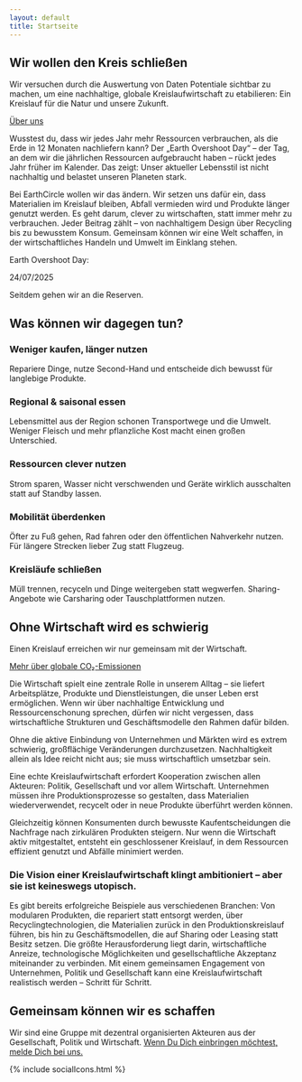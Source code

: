 ```yaml
---
layout: default
title: Startseite
---
```


<section class="hero-banner hero-start d-flex mobile-hero">
    <div class="c-banner c-banner-start d-lg-block z-1 position-absolute top-0 bottom-0 start-0 end-0"></div>
    <div class="container-fluid text-white position-relative align-items-end justify-content-end z-2">
        <div class="mx-1 mx-sm-2 mx-md-3 mx-lg-4 mx-xl-5 my-3 my-md-4 py-3 py-sm-0">
            <div class="row">
                <div class="col-lg-7 offset-lg-4 col-md-10">
                    <h2 class="display-3 small-xs-display fw-bold">Wir wollen den Kreis schließen</h2>
                    <p class="lead mb-4">Wir versuchen durch die Auswertung von Daten Potentiale sichtbar zu machen, um eine nachhaltige, globale Kreislaufwirtschaft zu etabilieren: Ein Kreislauf für die Natur und unsere Zukunft.</p>
                    <a href="{{ site.baseurl }}/ueber-uns" class="btn btn-primary btn-lg">Über uns</a>
                </div>
            </div>
        </div>
    </div>
</section>

<section class="px-1 px-sm-2 px-md-3 px-lg-4 px-xl-5 py-5">
    <div class="container-fluid pt-lg-4">
        <div class="row d-flex align-items-end">
            <div class="col-lg-6 col-md-12">
                <div class="">
                    <p class="lead"><span class="fw-bold text-primary">Wusstest du, dass wir jedes Jahr mehr Ressourcen verbrauchen, als die Erde in 12 Monaten nachliefern kann?</span> Der „Earth Overshoot Day“ – der Tag, an dem wir die jährlichen Ressourcen aufgebraucht haben – rückt jedes Jahr früher im Kalender. Das zeigt: Unser aktueller Lebensstil ist nicht nachhaltig und belastet unseren Planeten stark.</p>
                    <p>Bei EarthCircle wollen wir das ändern. Wir setzen uns dafür ein, dass Materialien im Kreislauf bleiben, Abfall vermieden wird und Produkte länger genutzt werden. Es geht darum, clever zu wirtschaften, statt immer mehr zu verbrauchen. Jeder Beitrag zählt – von nachhaltigem Design über Recycling bis zu bewusstem Konsum. Gemeinsam können wir eine Welt schaffen, in der wirtschaftliches Handeln und Umwelt im Einklang stehen.</p>
                </div>
            </div>
            <div class="col-lg-5 col-sm-4 offset-xxl-1 col-md-10 mb-3">  
                <div class="text-right ms-lg-4">
                    <p class="lead text-primary"><span class="fw-bold">Earth Overshoot Day</span>:</p>
                    <span class="overshoot-date fw-bold text-primary">24/07/2025</span>
                    <p class="mt-3">Seitdem gehen wir an die Reserven.</p>
                </div>
            </div>
        </div>
    </div>
</section>

<section class="outer-wrapper">
    <div class="container-fluid">
        <div class="row mb-3 d-flex align-items-center">
            <div class="col-xxl-7 col-xl-6 col-lg-6 col-md-6 d-flex justify-content-sm-end col-sm-7">
                <div class="m-1 my-4 m-sm-4">
                    <!-- Chart Container -->
                    <div id="circle-container">
                        <canvas id="scrollCircle"></canvas>
                    </div>
                </div>
            </div>
            <div class="col-lg-4 col-md-6 col-sm-5">
                <div class="m-1 mt-4 mb-4 m-sm-4">
                    <h2 id="color-switch" class="h1 fw-bold">Was können wir dagegen tun?</h2>
                </div>
            </div>
        </div>
    </div>
</section>

<section class="px-1 px-sm-2 px-md-3 px-lg-4 px-xl-5">
    <div class="container-fluid">
        <div class="row mb-3 align-items-center">
            <div class="col-xxl-4 col-xl-5 offset-xl-4 col-lg-7 offset-lg-3 col-md-8 offset-md-2 col-sm-9 offset-sm-2 d-flex justify-content-center">
                <!-- Javascript-Scroll-Animation -->
                <div class="ps-lg-1 ps-xl-2 ps-xxl-3">
                    <h3 class="mt-sm-5 mb-2 fw-bold primary-on-fade"><i class="ph fw-bold ph-wrench"></i>Weniger kaufen, länger nutzen</h3>
                    Repariere Dinge, nutze Second-Hand und entscheide dich bewusst für langlebige Produkte.
                    <h3 class="mt-5 mb-2 fw-bold primary-on-fade"><i class="ph fw-bold ph-fork-knife"></i>Regional & saisonal essen</h3>
                    Lebensmittel aus der Region schonen Transportwege und die Umwelt. Weniger Fleisch und mehr pflanzliche Kost macht einen großen Unterschied.
                    <h3 class="mt-5 mb-2 fw-bold primary-on-fade"><i class="ph fw-bold ph-plant"></i>Ressourcen clever nutzen</h3>
                    Strom sparen, Wasser nicht verschwenden und Geräte wirklich ausschalten statt auf Standby lassen.
                    <h3 class="mt-5 mb-2 fw-bold primary-on-fade"><i class="ph fw-bold ph-footprints"></i>Mobilität überdenken</h3>
                    Öfter zu Fuß gehen, Rad fahren oder den öffentlichen Nahverkehr nutzen. Für längere Strecken lieber Zug statt Flugzeug.
                    <h3 class="mt-5 mb-2 fw-bold primary-on-fade"><i class="ph fw-bold ph-arrow-clockwise"></i>Kreisläufe schließen</h3>
                    Müll trennen, recyceln und Dinge weitergeben statt wegwerfen. Sharing-Angebote wie Carsharing oder Tauschplattformen nutzen.
                </div>
            </div>
        </div>
    </div>
</section>

<section class="hero-banner hero-emissionen d-flex align-items-center mt-5">
    <div class="c-banner d-block z-1 position-absolute top-0 bottom-0 start-0 end-0"></div>
    <div class="bg-banner position-absolute top-0 bottom-0 start-0 end-0 bg-black bg-opacity-50 z-2 z-lg-0"></div>
    <div class="container-fluid text-white position-relative z-2">
        <div class="px-1 px-sm-2 px-md-3 px-lg-4 px-xl-5">
            <div class="row">
                <div class="col-lg-7 offset-lg-4 col-md-9">
                    <h2 class="display-3 fw-bold">Ohne Wirtschaft wird es schwierig</h2>
                    <p class="lead mb-4">Einen Kreislauf erreichen wir nur gemeinsam mit der Wirtschaft.</p>
                    <a href="{{ site.baseurl }}/co2-emissionen" class="btn btn-dark btn-lg">Mehr über <span class="d-none d-sm-inline">globale</span> CO₂-Emissionen</a>
                </div>
            </div>
        </div>
    </div>
</section>

<section class="bg-primary text-white px-1 px-sm-2 px-md-3 px-lg-4 px-xl-5 py-5">
    <div class="container-fluid">
        <div class="row">
            <div class="col-lg-6 col-md-12">
                <p class="lead">Die Wirtschaft spielt eine zentrale Rolle in unserem Alltag – sie liefert Arbeitsplätze, Produkte und Dienstleistungen, die unser Leben erst ermöglichen. <span class="fw-bold">Wenn wir über nachhaltige Entwicklung und Ressourcenschonung sprechen, dürfen wir nicht vergessen, dass wirtschaftliche Strukturen und Geschäftsmodelle den Rahmen dafür bilden.</span></p>
                <p class="pe-md-5 me-md-5 pe-lg-0 md-lg-0">Ohne die aktive Einbindung von Unternehmen und Märkten wird es extrem schwierig, großflächige Veränderungen durchzusetzen. Nachhaltigkeit allein als Idee reicht nicht aus; sie muss wirtschaftlich umsetzbar sein.</p>
                <p class="pe-md-5 me-md-5 pe-lg-0 md-lg-0">Eine echte Kreislaufwirtschaft erfordert Kooperation zwischen allen Akteuren: Politik, Gesellschaft und vor allem Wirtschaft. Unternehmen müssen ihre Produktionsprozesse so gestalten, dass Materialien wiederverwendet, recycelt oder in neue Produkte überführt werden können.</p>
            </div>
            <div class="col-lg-6 col-md-12">
                <p class="pe-md-5 me-md-5 pe-lg-0 md-lg-0">Gleichzeitig können Konsumenten durch bewusste Kaufentscheidungen die Nachfrage nach zirkulären Produkten steigern. Nur wenn die Wirtschaft aktiv mitgestaltet, entsteht ein geschlossener Kreislauf, in dem Ressourcen effizient genutzt und Abfälle minimiert werden.</p>
                <h3 class="h5 fw-bold mt-5">Die Vision einer Kreislaufwirtschaft klingt ambitioniert – aber sie ist keineswegs utopisch.</h3>
                <p class="pe-md-5 me-md-5 pe-lg-0 md-lg-0">Es gibt bereits erfolgreiche Beispiele aus verschiedenen Branchen: Von modularen Produkten, die repariert statt entsorgt werden, über Recyclingtechnologien, die Materialien zurück in den Produktionskreislauf führen, bis hin zu Geschäftsmodellen, die auf Sharing oder Leasing statt Besitz setzen. Die größte Herausforderung liegt darin, wirtschaftliche Anreize, technologische Möglichkeiten und gesellschaftliche Akzeptanz miteinander zu verbinden. Mit einem gemeinsamen Engagement von Unternehmen, Politik und Gesellschaft kann eine Kreislaufwirtschaft realistisch werden – Schritt für Schritt.</p>
            </div>
        </div>
    </div>
</section>

<section class="px-1 px-sm-2 px-md-3 px-lg-4 px-xl-5 py-5">
    <div class="container-fluid">
        <div class="row text-primary">
            <div class="col-xl-6 col-lg-8 col-sm-10">
                <div class="">
                    <h2 class="fw-bold">Gemeinsam können wir es schaffen</h2>
                    <p class="lead">Wir sind eine Gruppe mit dezentral organisierten Akteuren aus der Gesellschaft, Politik und Wirtschaft. <a href="{{ site.baseurl }}/kontakt" class="text-primary">Wenn Du Dich einbringen möchtest, melde Dich bei uns.</a></p>
                </div>
            </div>
            <div class="col-xl-6 col-lg-4 d-flex justify-content-lg-end align-items-start align-items-lg-end">
                <div class=" big-social-icon-wrapper">
                    {% include socialIcons.html %}
                </div>
            </div>
        </div>
    </div>
</section>